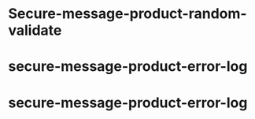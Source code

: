 # Secure-message-product-random-validate
# secure-message-product-error-log
# secure-message-product-error-log
